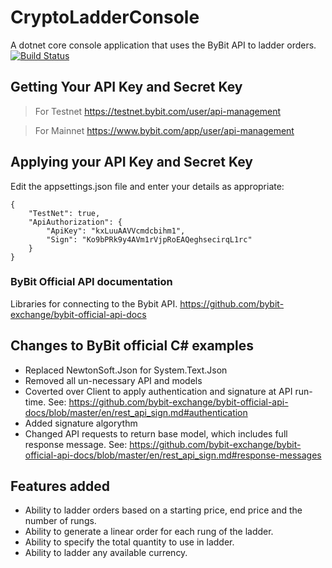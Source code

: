 # CryptoLadderConsole
A dotnet core console application that uses the ByBit API to ladder orders.
[![Build Status](https://internetwideworld.visualstudio.com/CryptoLadder/_apis/build/status/GeorgeLeithead.CryptoLadderConsole?branchName=master)](https://internetwideworld.visualstudio.com/CryptoLadder/_build/latest?definitionId=4&branchName=master)
## Getting Your API Key and Secret Key

> For Testnet
https://testnet.bybit.com/user/api-management

> For Mainnet
https://www.bybit.com/app/user/api-management

## Applying your API Key and Secret Key
Edit the appsettings.json file and enter your details as appropriate:
```
{
    "TestNet": true,
    "ApiAuthorization": {
        "ApiKey": "kxLuuAAVVcmdcbihm1",
        "Sign": "Ko9bPRk9y4AVm1rVjpRoEAQeghsecirqL1rc"
    }
}
```
### ByBit Official API documentation
Libraries for connecting to the Bybit API. https://github.com/bybit-exchange/bybit-official-api-docs

## Changes to ByBit official C# examples
* Replaced NewtonSoft.Json for System.Text.Json
* Removed all un-necessary API and models
* Coverted over Client to apply authentication and signature at API run-time. See: https://github.com/bybit-exchange/bybit-official-api-docs/blob/master/en/rest_api_sign.md#authentication
* Added signature algorythm
* Changed API requests to return base model, which includes full response message. See: https://github.com/bybit-exchange/bybit-official-api-docs/blob/master/en/rest_api_sign.md#response-messages

## Features added
* Ability to ladder orders based on a starting price, end price and the number of rungs.
* Ability to generate a linear order for each rung of the ladder.
* Ability to specify the total quantity to use in ladder.
* Ability to ladder any available currency.